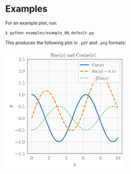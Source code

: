 # Examples

For an example plot, run:
```bash
$ python examples/example_00_default.py
```

This produces the following plot in `.pdf` and `.png` formats:
<p align="left">
    <img src="../docs/images/example.svg" alt="Example plot" width="75%">
</p>
